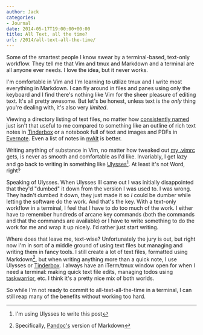 ```yaml
---
author: Jack
categories:
- Journal
date: 2014-05-17T19:00:00+00:00
title: All Text, all the time?
url: /2014/all-text-all-the-time/
---
```


Some of the smartest people I know swear by a terminal-based, text-only workflow. They tell me that Vim and tmux and Markdown and a terminal are all anyone ever needs. I love the idea, but it never works.

I'm comfortable in Vim and I'm learning to utilize tmux and I write most everything in Markdown. I can fly around in files and panes using only the keyboard and I find there's nothing like Vim for the sheer pleasure of editing text. It's all pretty awesome. But let's be honest, unless text is the _only_ thing you're dealing with, it's also very _limited_.

Viewing a directory listing of text files, no matter how [consistently named][1] just isn't that useful to me compared to something like an outline of rich text notes in [Tinderbox][2] or a notebook full of text and images and PDFs in [Evernote][3]. Even a list of notes in [nvAlt][4] is better.

Writing anything of substance in Vim, no matter how tweaked out [my .vimrc][5] gets, is never as smooth and comfortable as I'd like. Invariably, I get lazy and go back to writing in something like [Ulysses][6][^1]. At least it's not Word, right?

Speaking of Ulysses. When Ulysses III came out I was initially disappointed that they'd "dumbed" it down from the version I was used to. I was wrong. They hadn't dumbed it down, they just made it so _I_ could be dumber while letting the software do the work. And that's the key. With a text-only workflow in a terminal, I feel that I have to do too much of the work. I either have to remember hundreds of arcane key commands (both the commands and that the commands are available) or I have to write something to do the work for me and wrap it up nicely. I'd rather just start writing.

Where does that leave me, text-wise? Unfortunately the jury is out, but right now I'm in sort of a middle ground of using text files but managing and writing them in fancy tools. I still create a lot of text files, formatted using Markdown[^2], but when writing anything more than a quick note, I use Ulysses or [Tinderbox][7]. I always have an iTerm/tmux window open for when I need a terminal: making quick text file edits, managing todos using [taskwarrior][8], etc. I think it's a pretty nice mix of both worlds.

So while I'm not ready to commit to all-text-all-the-time in a terminal, I can still reap many of the benefits without working too hard.

[^1]:    
    I'm using Ulysses to write this post

[^2]:    
    Specifically, [Pandoc's][9] version of Markdown

 [1]: http://www.drbunsen.org/naming-and-searching-files-part-1/
 [2]: http://www.eastgate.com/Tinderbox
 [3]: http://evernote.com
 [4]: http://brettterpstra.com/projects/nvalt/
 [5]: https://github.com/jackbaty/dotfiles/blob/master/vimrc
 [6]: http://www.ulyssesapp.com
 [7]: http://www.eastgate.com/Tinderbox/
 [8]: http://taskwarrior.org
 [9]: http://johnmacfarlane.net/pandoc/